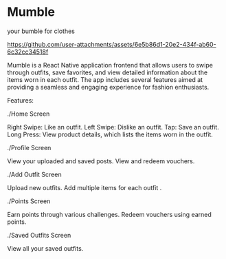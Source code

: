 # Mumble
your bumble for clothes

https://github.com/user-attachments/assets/6e5b86d1-20e2-434f-ab60-6c32cc34518f

Mumble is a React Native application frontend that allows users to swipe through outfits, save favorites, and view detailed information about the items worn in each outfit. The app includes several features aimed at providing a seamless and engaging experience for fashion enthusiasts.

Features:

./Home Screen

Right Swipe: Like an outfit.
Left Swipe: Dislike an outfit.
Tap: Save an outfit.
Long Press: View product details, which lists the items worn in the outfit.

./Profile Screen

View your uploaded and saved posts.
View and redeem vouchers.

./Add Outfit Screen

Upload new outfits.
Add multiple items for each outfit .

./Points Screen

Earn points through various challenges.
Redeem vouchers using earned points.

./Saved Outfits Screen

View all your saved outfits.
